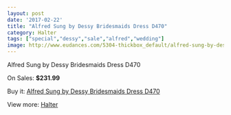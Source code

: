 ```yaml
---
layout: post
date: '2017-02-22'
title: "Alfred Sung by Dessy Bridesmaids Dress D470"
category: Halter
tags: ["special","dessy","sale","alfred","wedding"]
image: http://www.eudances.com/5304-thickbox_default/alfred-sung-by-dessy-bridesmaids-dress-d470.jpg
---
```

Alfred Sung by Dessy Bridesmaids Dress D470

On Sales: **$231.99**
<a href="https://www.eudances.com/en/halter/1793-alfred-sung-by-dessy-bridesmaids-dress-d470.html"><amp-img layout="responsive" width="600" height="600" src="//www.eudances.com/5304-thickbox_default/alfred-sung-by-dessy-bridesmaids-dress-d470.jpg" alt="Alfred Sung by Dessy Bridesmaids Dress D470 0" /></a>
<a href="https://www.eudances.com/en/halter/1793-alfred-sung-by-dessy-bridesmaids-dress-d470.html"><amp-img layout="responsive" width="600" height="600" src="//www.eudances.com/5305-thickbox_default/alfred-sung-by-dessy-bridesmaids-dress-d470.jpg" alt="Alfred Sung by Dessy Bridesmaids Dress D470 1" /></a>

Buy it: [Alfred Sung by Dessy Bridesmaids Dress D470](https://www.eudances.com/en/halter/1793-alfred-sung-by-dessy-bridesmaids-dress-d470.html "Alfred Sung by Dessy Bridesmaids Dress D470")

View more: [Halter](https://www.eudances.com/en/19-halter "Halter")
